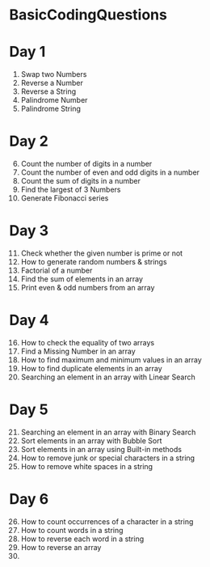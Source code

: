 # BasicCodingQuestions

# Day 1
1. Swap two Numbers
2. Reverse a Number 
3. Reverse a String 
4. Palindrome Number 
5. Palindrome String

# Day 2
6. Count the number of digits in a number 
7. Count the number of even and odd digits in a number 
8. Count the sum of digits in a number 
9. Find the largest of 3 Numbers 
10. Generate Fibonacci series

# Day 3
11. Check whether the given number is prime or not
12. How to generate random numbers & strings 
13. Factorial of a number 
14. Find the sum of elements in an array 
15. Print even & odd numbers from an array

# Day 4
16. How to check the equality of two arrays 
17. Find a Missing Number in an array 
18. How to find maximum and minimum values in an array 
19. How to find duplicate elements in an array 
20. Searching an element in an array with Linear Search

# Day 5
21. Searching an element in an array with Binary Search 
22. Sort elements in an array with Bubble Sort 
23. Sort elements in an array using Built-in methods 
24. How to remove junk or special characters in a string 
25. How to remove white spaces in a string

# Day 6    
26. How to count occurrences of a character in a string 
27. How to count words in a string 
28. How to reverse each word in a string 
29. How to reverse an array
30. 
